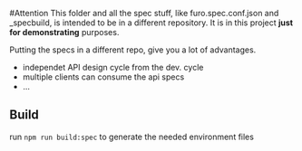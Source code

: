 #Attention
This folder and all the spec stuff, like furo.spec.conf.json and _specbuild,  is intended to be in a different repository.
It is in this project **just for demonstrating** purposes.

Putting the specs in a different repo, give you a lot of advantages. 
- independet API design cycle from the dev. cycle
- multiple clients can consume the api specs
- ...

## Build
run `npm run build:spec` to generate the needed environment files
